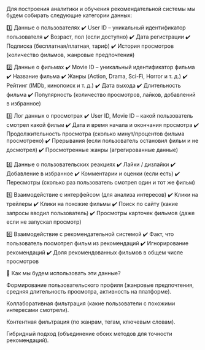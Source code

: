Для построения аналитики и обучения рекомендательной системы мы будем собирать следующие категории данных:

1️⃣ Данные о пользователях
✔️ User ID – уникальный идентификатор пользователя
✔️ Возраст, пол (если доступно)
✔️ Дата регистрации
✔️ Подписка (бесплатная/платная, тариф)
✔️ История просмотров (количество фильмов, жанровые предпочтения)

2️⃣ Данные о фильмах
✔️ Movie ID – уникальный идентификатор фильма
✔️ Название фильма
✔️ Жанры (Action, Drama, Sci-Fi, Horror и т. д.)
✔️ Рейтинг (IMDb, кинопоиск и т. д.)
✔️ Дата выхода
✔️ Длительность фильма
✔️ Популярность (количество просмотров, лайков, добавлений в избранное)

3️⃣ Лог данных о просмотрах
✔️ User ID, Movie ID – какой пользователь смотрел какой фильм
✔️ Дата и время начала и окончания просмотра
✔️ Продолжительность просмотра (сколько минут/процентов фильма просмотрено)
✔️ Прерывания (если пользователь остановил фильм и не досмотрел)
✔️ Просмотренные жанры (агрегированные данные)

4️⃣ Данные о пользовательских реакциях
✔️ Лайки / дизлайки
✔️ Добавление в избранное
✔️ Комментарии и оценки (если есть)
✔️ Пересмотры (сколько раз пользователь смотрел один и тот же фильм)

5️⃣ Взаимодействие с интерфейсом (для анализа интересов)
✔️ Клики на трейлеры
✔️ Клики на похожие фильмы
✔️ Поиск по сайту (какие запросы вводил пользователь)
✔️ Просмотры карточек фильмов (даже если не запускал просмотр)

6️⃣ Взаимодействие с рекомендательной системой
✔️ Факт, что пользователь посмотрел фильм из рекомендаций
✔️ Игнорирование рекомендаций
✔️ Доля рекомендованных фильмов в общем числе просмотров

📌 Как мы будем использовать эти данные?

Формирование пользовательского профиля (жанровые предпочтения, средняя длительность просмотра, активность на платформе).

Коллаборативная фильтрация (какие пользователи с похожими интересами смотрели).

Контентная фильтрация (по жанрам, тегам, ключевым словам).

Гибридный подход (объединение обоих методов для точности рекомендаций).